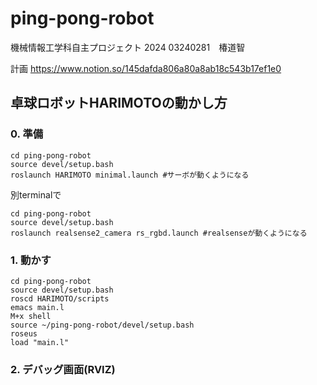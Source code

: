 # ping-pong-robot
機械情報工学科自主プロジェクト 2024
03240281　椿道智


計画
https://www.notion.so/145dafda806a80a8ab18c543b17ef1e0

## 卓球ロボットHARIMOTOの動かし方

### 0. 準備
```
cd ping-pong-robot
source devel/setup.bash
roslaunch HARIMOTO minimal.launch #サーボが動くようになる
```
別terminalで
```
cd ping-pong-robot
source devel/setup.bash
roslaunch realsense2_camera rs_rgbd.launch #realsenseが動くようになる
```
### 1. 動かす
```
cd ping-pong-robot
source devel/setup.bash
roscd HARIMOTO/scripts
emacs main.l
M+x shell
source ~/ping-pong-robot/devel/setup.bash
roseus
load "main.l"
```
### 2. デバッグ画面(RVIZ)
